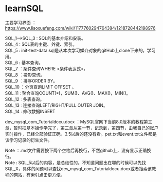 # learnSQL     

主要学习界面	：https://www.liaoxuefeng.com/wiki/1177760294764384/1218728442198976   

SQL_1-->SQL_3	: SQL的基本介绍和安装。    
SQL_4		: SQL表的主键、外键、索引。    
SQL_5		: init-test-data.sql是从本次学习媒介对象的gitHub上clone下来的，学习用。  
SQL_6		: 基本查询。  
SQL_7		：条件查询WHERE <条件表达式>。  
SQL_8		：投影查询。  
SQL_9		：排序ORDER BY。  
SQL_10		：分页查询LIMIT <M> OFFSET <N>。  
SQL_11		: 聚合查询COUNT(*)，SUM()、AVG()、MAX()，MIN()。  
SQL_12		: 多表查询。  
SQL_13		: 连接查询LEFT/RIGHT/FULL OUTER JOIN。  
SQL_14		: 修改数据INSERT

dev_mysql_com_Tutorialdocu.docx	：MySQL官网下当前8.0版本的教程第三章，暂时把基本操作学完了，第三章从第一节，记录到，第四节，由我自己的账户实时操作，已经全部验证正确。3.5以后的还没有看。pet.txt和event.txt文件都是该学习记录的衍生文件。  

Note ：.md文件需要按下两个空格后再换行，不然github上，没有显示正确换行。  
Note : SQL_5以后的内容，是总结性的，不知道问题出在哪的时候可以先找SQL_X，具体的问题可以查找dev_mysql_com_Tutorialdocu.docx或者搜索该教程的网站，有索引点击更方便。

